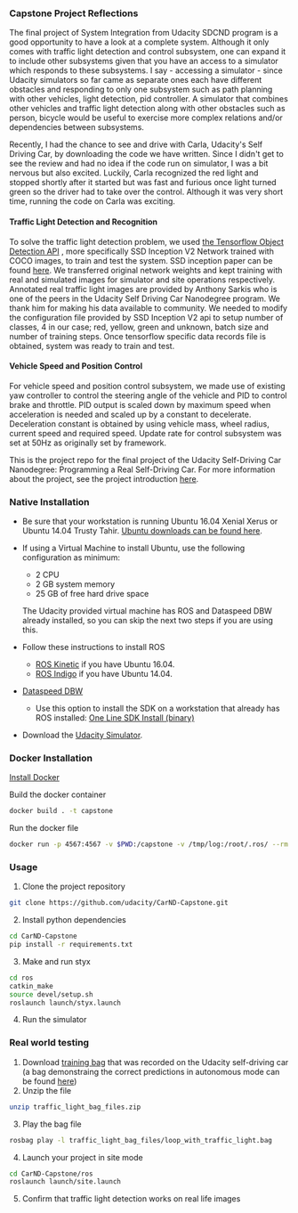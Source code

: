 ### **Capstone Project Reflections**

The final project of System Integration from Udacity SDCND program is a good opportunity to have a look at a complete system. Although it only comes with traffic light detection and control subsystem, one can expand it to include other subsystems given that you have an access to a simulator which responds to these subsystems. I say - accessing a simulator - since Udacity simulators so far came as separate ones each have different obstacles and responding to only one subsystem such as path planning with other vehicles, light detection, pid controller. A simulator that combines other vehicles and traffic light detection along with other obstacles such as person, bicycle would be useful to exercise more complex relations and/or dependencies between subsystems. 

Recently, I had the chance to see and drive with Carla, Udacity's Self Driving Car, by downloading the code we have written. Since I didn't get to see the review and had no idea if the code run on simulator, I was a bit nervous but also excited. Luckily, Carla recognized the red light and stopped shortly after it started but was fast and furious once light turned green so the driver had to take over the control. Although it was very short time, running the code on Carla was exciting. 

#### Traffic Light Detection and Recognition

To solve the traffic light detection problem, we used <a href="https://github.com/tensorflow/models/tree/master/research/object_detection">the Tensorflow Object Detection API</a> , more specifically SSD Inception V2 Network trained with COCO images, to train and test the system. SSD inception paper can be found <a href="https://arxiv.org/pdf/1512.02325v5.pdf">here</a>. We transferred original network weights and kept training with real and simulated images for simulator and site operations respectively. Annotated real traffic light images are provided by Anthony Sarkis who is one of the peers in the Udacity Self Driving Car Nanodegree program. We thank him for making his data available to community. We needed to modify the configuration file provided by SSD Inception V2 api to setup number of classes, 4 in our case; red, yellow, green and unknown, batch size and number of training steps. Once tensorflow specific data records file is obtained, system was ready to train and test.


#### Vehicle Speed and Position Control

For vehicle speed and position control subsystem, we made use of existing yaw controller to control the steering angle of the vehicle and PID to control brake and throttle. PID output is scaled down by maximum speed when acceleration is needed and scaled up by a constant to decelerate. Deceleration constant is obtained by using vehicle mass, wheel radius, current speed and required speed. Update rate for control subsystem was set at 50Hz as originally set by framework. 

This is the project repo for the final project of the Udacity Self-Driving Car Nanodegree: Programming a Real Self-Driving Car. For more information about the project, see the project introduction [here](https://classroom.udacity.com/nanodegrees/nd013/parts/6047fe34-d93c-4f50-8336-b70ef10cb4b2/modules/e1a23b06-329a-4684-a717-ad476f0d8dff/lessons/462c933d-9f24-42d3-8bdc-a08a5fc866e4/concepts/5ab4b122-83e6-436d-850f-9f4d26627fd9).

### Native Installation

* Be sure that your workstation is running Ubuntu 16.04 Xenial Xerus or Ubuntu 14.04 Trusty Tahir. [Ubuntu downloads can be found here](https://www.ubuntu.com/download/desktop).
* If using a Virtual Machine to install Ubuntu, use the following configuration as minimum:
  * 2 CPU
  * 2 GB system memory
  * 25 GB of free hard drive space

  The Udacity provided virtual machine has ROS and Dataspeed DBW already installed, so you can skip the next two steps if you are using this.

* Follow these instructions to install ROS
  * [ROS Kinetic](http://wiki.ros.org/kinetic/Installation/Ubuntu) if you have Ubuntu 16.04.
  * [ROS Indigo](http://wiki.ros.org/indigo/Installation/Ubuntu) if you have Ubuntu 14.04.
* [Dataspeed DBW](https://bitbucket.org/DataspeedInc/dbw_mkz_ros)
  * Use this option to install the SDK on a workstation that already has ROS installed: [One Line SDK Install (binary)](https://bitbucket.org/DataspeedInc/dbw_mkz_ros/src/81e63fcc335d7b64139d7482017d6a97b405e250/ROS_SETUP.md?fileviewer=file-view-default)
* Download the [Udacity Simulator](https://github.com/udacity/CarND-Capstone/releases/tag/v1.2).

### Docker Installation
[Install Docker](https://docs.docker.com/engine/installation/)

Build the docker container
```bash
docker build . -t capstone
```

Run the docker file
```bash
docker run -p 4567:4567 -v $PWD:/capstone -v /tmp/log:/root/.ros/ --rm -it capstone
```

### Usage

1. Clone the project repository
```bash
git clone https://github.com/udacity/CarND-Capstone.git
```

2. Install python dependencies
```bash
cd CarND-Capstone
pip install -r requirements.txt
```
3. Make and run styx
```bash
cd ros
catkin_make
source devel/setup.sh
roslaunch launch/styx.launch
```
4. Run the simulator

### Real world testing
1. Download [training bag](https://drive.google.com/file/d/0B2_h37bMVw3iYkdJTlRSUlJIamM/view?usp=sharing) that was recorded on the Udacity self-driving car (a bag demonstraing the correct predictions in autonomous mode can be found [here](https://drive.google.com/open?id=0B2_h37bMVw3iT0ZEdlF4N01QbHc))
2. Unzip the file
```bash
unzip traffic_light_bag_files.zip
```
3. Play the bag file
```bash
rosbag play -l traffic_light_bag_files/loop_with_traffic_light.bag
```
4. Launch your project in site mode
```bash
cd CarND-Capstone/ros
roslaunch launch/site.launch
```
5. Confirm that traffic light detection works on real life images
